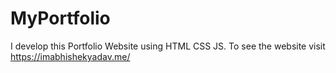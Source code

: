 # MyPortfolio
I develop this Portfolio Website using HTML CSS JS. To see the website visit https://imabhishekyadav.me/
